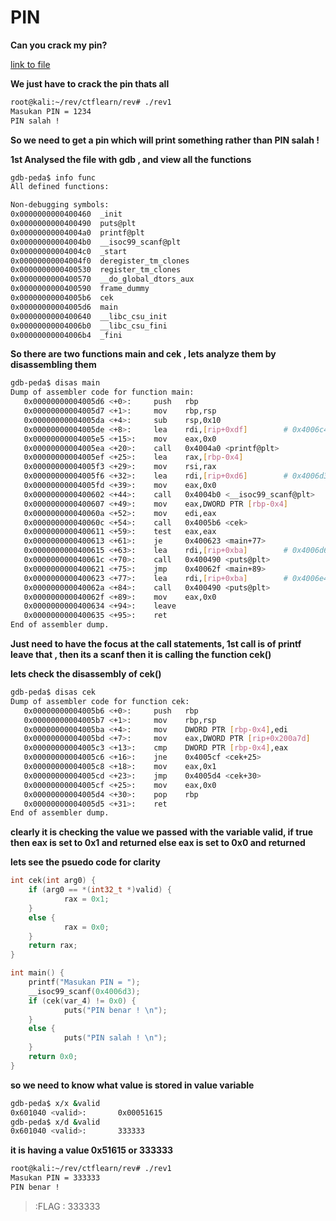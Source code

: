 # PIN

**Can you crack my pin?**

[link to file](https://mega.nz/#!PXYjCKCY!F2gcs83XD6RxjOR-FNWGQZpyvUFvDbuT-PTnqRhBPGQ)

**We just have to crack the pin thats all**

```bash
root@kali:~/rev/ctflearn/rev# ./rev1
Masukan PIN = 1234
PIN salah ! 
```
**So we need to get a pin which will print something rather than PIN salah !**

**1st Analysed the file with gdb , and view all the functions**

```bash
gdb-peda$ info func
All defined functions:

Non-debugging symbols:
0x0000000000400460  _init
0x0000000000400490  puts@plt
0x00000000004004a0  printf@plt
0x00000000004004b0  __isoc99_scanf@plt
0x00000000004004c0  _start
0x00000000004004f0  deregister_tm_clones
0x0000000000400530  register_tm_clones
0x0000000000400570  __do_global_dtors_aux
0x0000000000400590  frame_dummy
0x00000000004005b6  cek
0x00000000004005d6  main
0x0000000000400640  __libc_csu_init
0x00000000004006b0  __libc_csu_fini
0x00000000004006b4  _fini
```
**So there are two functions main and cek , lets analyze them by disassembling them**

```bash
gdb-peda$ disas main
Dump of assembler code for function main:
   0x00000000004005d6 <+0>:     push   rbp
   0x00000000004005d7 <+1>:     mov    rbp,rsp
   0x00000000004005da <+4>:     sub    rsp,0x10
   0x00000000004005de <+8>:     lea    rdi,[rip+0xdf]        # 0x4006c4
   0x00000000004005e5 <+15>:    mov    eax,0x0
   0x00000000004005ea <+20>:    call   0x4004a0 <printf@plt>
   0x00000000004005ef <+25>:    lea    rax,[rbp-0x4]
   0x00000000004005f3 <+29>:    mov    rsi,rax
   0x00000000004005f6 <+32>:    lea    rdi,[rip+0xd6]        # 0x4006d3
   0x00000000004005fd <+39>:    mov    eax,0x0
   0x0000000000400602 <+44>:    call   0x4004b0 <__isoc99_scanf@plt>
   0x0000000000400607 <+49>:    mov    eax,DWORD PTR [rbp-0x4]
   0x000000000040060a <+52>:    mov    edi,eax
   0x000000000040060c <+54>:    call   0x4005b6 <cek>
   0x0000000000400611 <+59>:    test   eax,eax
   0x0000000000400613 <+61>:    je     0x400623 <main+77>
   0x0000000000400615 <+63>:    lea    rdi,[rip+0xba]        # 0x4006d6
   0x000000000040061c <+70>:    call   0x400490 <puts@plt>
   0x0000000000400621 <+75>:    jmp    0x40062f <main+89>
   0x0000000000400623 <+77>:    lea    rdi,[rip+0xba]        # 0x4006e4
   0x000000000040062a <+84>:    call   0x400490 <puts@plt>
   0x000000000040062f <+89>:    mov    eax,0x0
   0x0000000000400634 <+94>:    leave  
   0x0000000000400635 <+95>:    ret    
End of assembler dump.
```
**Just need to have the focus at the call statements, 1st call is of printf leave that , then its a scanf then it is calling the function cek()**

**lets check the disassembly of cek()**

```bash
gdb-peda$ disas cek
Dump of assembler code for function cek:
   0x00000000004005b6 <+0>:     push   rbp
   0x00000000004005b7 <+1>:     mov    rbp,rsp
   0x00000000004005ba <+4>:     mov    DWORD PTR [rbp-0x4],edi
   0x00000000004005bd <+7>:     mov    eax,DWORD PTR [rip+0x200a7d]        # 0x601040 <valid>
   0x00000000004005c3 <+13>:    cmp    DWORD PTR [rbp-0x4],eax
   0x00000000004005c6 <+16>:    jne    0x4005cf <cek+25>
   0x00000000004005c8 <+18>:    mov    eax,0x1
   0x00000000004005cd <+23>:    jmp    0x4005d4 <cek+30>
   0x00000000004005cf <+25>:    mov    eax,0x0
   0x00000000004005d4 <+30>:    pop    rbp
   0x00000000004005d5 <+31>:    ret    
End of assembler dump.
```
**clearly it is checking the value we passed with the variable valid, if true then eax is set to 0x1 and returned  else eax is set to 0x0 and returned**

**lets see the psuedo code for clarity**

```c
int cek(int arg0) {
    if (arg0 == *(int32_t *)valid) {
            rax = 0x1;
    }
    else {
            rax = 0x0;
    }
    return rax;
}

int main() {
    printf("Masukan PIN = ");
    __isoc99_scanf(0x4006d3);
    if (cek(var_4) != 0x0) {
            puts("PIN benar ! \n");
    }
    else {
            puts("PIN salah ! \n");
    }
    return 0x0;
}
```
**so we need to know what value is stored in value variable**

```bash
gdb-peda$ x/x &valid
0x601040 <valid>:       0x00051615
gdb-peda$ x/d &valid
0x601040 <valid>:       333333
```
**it is having a value 0x51615 or 333333**

```bash
root@kali:~/rev/ctflearn/rev# ./rev1 
Masukan PIN = 333333
PIN benar !
```
>:FLAG : 333333